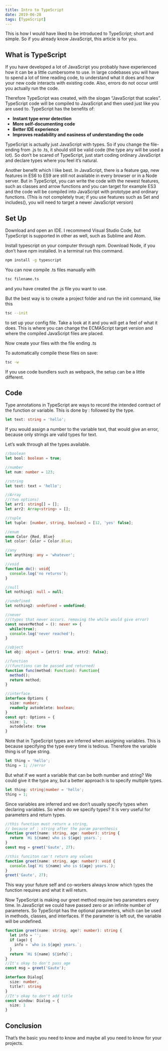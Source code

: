 ```yaml
---
title: Intro to TypeScript
date: 2019-06-28
tags: [TypeScript]
---
```


This is how I would have liked to be introduced to TypeScript; short and simple. So if you already know JavaScript, this article is for you.

## What is TypeScript

If you have developed a lot of JavaScript you probably have experienced how it can be a little cumbersome to use. In large codebases you will have to spend a lot of time reading code, to understand what it does and how your new code interacts with existing code. Also, errors do not occur until you actually run the code.

Therefore TypeScript was created, with the slogan “JavaScript that scales”. TypeScript code will be compiled to JavaScript and then used just like you are used to. TypeScript has the benefits of:

* **Instant type error detection**
* **More self-documenting code**
* **Better IDE experience**
* **Improves readability and easiness of understanding the code**

TypeScript is actually just JavaScript with types. So if you change the file-ending from .js to .ts, it should still be valid code (the type any will be used a lot). So don’t be scared of TypeScript, just start coding ordinary JavaScript and declare types where you feel it’s natural.

Another benefit which I like best. In JavaScript, there is a feature gap, new features in ES6 to ES9 are still not available in every browser or in a Node server. But in TypeScript, you can write the code with the newest features, such as classes and arrow functions and you can target for example ES3 and the code will be compiled into JavaScript with prototype and ordinary functions. (This is not completely true; if you use features such as Set and includes(), you will need to target a newer JavaScript version)

## Set Up

Download and open an IDE. I recommend Visual Studio Code, but TypeScript is supported in other as well, such as Sublime and Atom.

Install typescript on your computer through npm. Download Node, if you don’t have npm installed. In a terminal run this command.

```bash
npm install -g typescript
```

You can now compile .ts files manually with

```bash
tsc filename.ts
```

and you have created the .js file you want to use.

But the best way is to create a project folder and run the init command, like this

```bash
tsc --init
```

to set up your config file. Take a look at it and you will get a feel of what it does. This is where you can change the ECMAScript target version and where the compiled JavaScript files are placed.

Now create your files with the file ending .ts

To automatically compile these files on save:

```bash
tsc -w
```

If you use code bundlers such as webpack, the setup can be a little different.

## Code

Type annotations in TypeScript are ways to record the intended contract of the function or variable. This is done by : followed by the type.

```ts
let text: string = 'hello';
```

If you would assign a number to the variable text, that would give an error, because only strings are valid types for text.

Let’s walk through all the types available.

```ts
//boolean
let bool: boolean = true;

//number
let num: number = 123;

//string
let text: text = 'hello';

//Array 
//(two options)
let arr1: string[] = [];
let arr2: Array<string> = [];

//tuple
let tuple: [number, string, boolean] = [12, 'yes' false];

//enum
enum Color {Red, Blue}
let color: Color = Color.Blue;

//any
let anything: any = 'whatever';

//void
function do(): void{
  console.log('no returns');
}

//null
let nothing1: null = null;

//undefined
let nothing2: undefined = undefined;

//never 
//(types that never occurs. removing the while would give error)
const neverMethod = (): never => {
  while(true);
  console.log('never reached');
}

//object
let obj: object = {attr1: true, attr2: false};

//function 
//(functions can be passed and returned)
function func(method: Function): Function{
  method();
  return method;
}

//interface
interface Options {
  size: number;
  readonly autodelete: boolean;
}
const opt: Options = {
  size: 1,
  autodelete: true
}
```

Note that in TypeScript types are inferred when assigning variables. This is because specifying the type every time is tedious. Therefore the variable thing is of type string.

```ts
let thing = 'hello';
thing = 1; //error
```

But what if we want a variable that can be both number and string? We could give it the type any, but a better approach is to specify multiple types.

```ts
let thing: string|number = 'hello';
thing = 1;
```

Since variables are inferred and we don’t usually specify types when declaring variables. So when do we specify types? It is very useful for parameters and return types.

```ts
//this function must return a string, 
// because of : string after the param parenthesis
function greet(name: string, age: number): string {
  return `Hi ${name} who is ${age} years.`;
}
const msg = greet('Gaute', 27);

//this funciton can't return any values
function greet(name: string, age: number): void {
  console.log(`Hi ${name} who is ${age} years.`);
}
greet('Gaute', 27);
```

This way your future self and co-workers always know which types the function requires and what it will return.

Now TypeScript is making our greet method require two parameters every time. In JavaScript we could have passed zero or an infinite number of parameters. So TypeScript has the optional parameters, which can be used in methods, classes, and interfaces. If the parameter is left out, the variable will be undefined.

```ts
function greet(name: string, age?: number): string {
  let info = '';
  if (age) {
    info = `who is ${age} years.`;
  }
  return `Hi ${name} ${info}`;
}
//It's okay to don't pass age
const msg = greet('Gaute');

interface Dialog{
  size: number,
  title?: string
}
//It's okay to don't add title
const window: Dialog = {
  size: 1
}
```

## Conclusion

That’s the basic you need to know and maybe all you need to know for your projects.